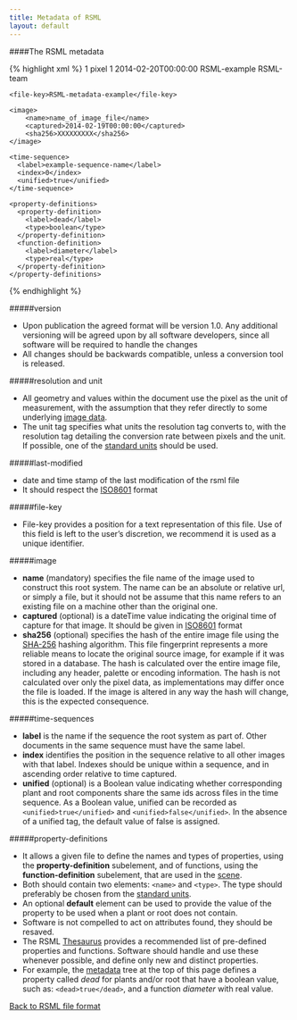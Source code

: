 ```yaml
---
title: Metadata of RSML
layout: default
---
```


####The RSML metadata

{% highlight xml %}
<metadata>
    <version>1</version>
    <unit>pixel</unit>
    <resolution>1</resolution>
    <last-modified>2014-02-20T00:00:00</last-modified>
    <software>RSML-example</software>
    <user>RSML-team</user>
    
    <file-key>RSML-metadata-example</file-key>
    
    <image>
        <name>name_of_image_file</name>
        <captured>2014-02-19T00:00:00</captured>
        <sha256>XXXXXXXXX</sha256>
    </image>
    
    <time-sequence>
      <label>example-sequence-name</label>
      <index>0</index>
      <unified>true</unified>
    </time-sequence>
    
    <property-definitions>
      <property-definition>
        <label>dead</label>
        <type>boolean</type>
      </property-definition>
      <function-definition>
        <label>diameter</label>
        <type>real</type>
      </property-definition>
    </property-definitions>
</metadata>
{% endhighlight %}    
    
#####version
  - Upon publication the agreed format will be version 1.0. Any additional versioning will be agreed upon by all software developers, since all software will be required to handle the changes
  - All changes should be backwards compatible, unless a conversion tool is released.

#####resolution and unit
  - All geometry and values within the document use the pixel as the unit of measurement, with the assumption that they refer directly to some underlying [image data](#image).
  - The unit tag specifies what units the resolution tag converts to, with the resolution tag detailing the conversion rate between pixels and the unit. If possible, one of the [standard units][] should be used. 

#####last-modified
  - date and time stamp of the last modification of the rsml file
  - It should respect the [ISO8601][] format
  
#####file-key
  - File-key provides a position for a text representation of this file. Use of this field is left to the user’s discretion, we recommend it is used as a unique identifier.
  
#####image
  - **name** (mandatory) specifies the file name of the image used to construct this root system. The name can be an absolute or relative url, or simply a file, but it should not be assume that this name refers to an existing file on a machine other than the original one.
  - **captured** (optional) is a dateTime value indicating the original time of capture for that image. It should be given in  [ISO8601][] format
  - **sha256** (optional) specifies the hash of the entire image file using the [SHA-256][] hashing algorithm. This file fingerprint represents a more reliable means to locate the original source image, for example if it was stored in a database. The hash is calculated over the entire image file, including any header, palette or encoding information. The hash is not calculated over only the pixel data, as implementations may differ once the file is loaded. If the image is altered in any way the hash will change, this is the expected consequence.

[ISO8601]: units#data-and-time
[SHA-256]: http://en.wikipedia.org/wiki/SHA-2
  
#####time-sequences
  - **label** is the name if the sequence the root system as part of. Other documents in the same sequence must have the same label.
  - **index** identifies the position in the sequence relative to all other images with that label. Indexes should be unique within a sequence, and in ascending order relative to time captured.
  - **unified** (optional) is a Boolean value indicating whether corresponding plant and root components share the same ids across files in the time sequence. As a Boolean value, unified can be recorded as `<unified>true</unified>` and `<unified>false</unified>`. In the absence of a unified tag, the default value of false is assigned.

#####property-definitions
  - It allows a given file to define the names and types of properties, using the **property-definition** subelement, and of functions, using the **function-definition** subelement, that are used in the [scene][]. 
  - Both should contain two elements: `<name>` and `<type>`. The type should preferably be chosen from the [standard units][].
  - An optional **default** element can be used to provide the value of the property to be used when a plant or root does not contain.
  - Software is not compelled to act on attributes found, they should be resaved.
  - The RSML [Thesaurus][] provides a recommended list of pre-defined properties and functions. Software should handle and use these whenever possible, and define only new and distinct properties.
  - For example, the [metadata][] tree at the top of this page defines a property called *dead* for plants and/or root that have a boolean value, such as: `<dead>true</dead>`, and a function *diameter* with real value.

[metadata]: #the-rsml-metadata
[standard units]: units
[thesaurus]: thesaurus
[scene]: scene
  
[Back to RSML file format](index)


<!--
[test link to section in same page](#version)
[test link to section in same page](#resolution-and-unit)

[test link to section in other page](scene#annotations)
[test link to section in other page](scene#time-series)

conclusion:
 - one # followed by the section name, the section level is irrelevant
 - use lower-case section name and replace spaces by '-'
-->

